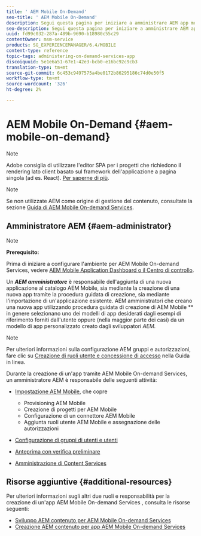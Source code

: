```yaml
---
title: ' AEM Mobile On-Demand'
seo-title: ' AEM Mobile On-Demand'
description: Segui questa pagina per iniziare a amministrare AEM app mobile On-Demand Services. Fornisce una panoramica dei ruoli e delle responsabilità di un amministratore AEM per i servizi on-demand.
seo-description: Segui questa pagina per iniziare a amministrare AEM app mobile On-Demand Services. Fornisce una panoramica dei ruoli e delle responsabilità di un amministratore AEM per i servizi on-demand.
uuid: fd99c032-287a-489b-9690-b18980c55c29
contentOwner: msm-service
products: SG_EXPERIENCEMANAGER/6.4/MOBILE
content-type: reference
topic-tags: administering-on-demand-services-app
discoiquuid: 5e1e6a51-67e1-42e3-bcb0-e16bc92c9cb3
translation-type: tm+mt
source-git-commit: 6c453c9497575a4be0172b86295186c74d0e50f5
workflow-type: tm+mt
source-wordcount: '326'
ht-degree: 2%

---
```



#  AEM Mobile On-Demand {#aem-mobile-on-demand}

>[!NOTE]
>
> Adobe consiglia di utilizzare l&#39;editor SPA per i progetti che richiedono il rendering lato client basato sul framework dell&#39;applicazione a pagina singola (ad es. React). [Per saperne di più](/help/sites-developing/spa-overview.md).

>[!NOTE]
>
>Se non utilizzate AEM come origine di gestione del contenuto, consultate la sezione [ Guida di AEM Mobile On-demand Services](https://helpx.adobe.com/digital-publishing-solution/topics.html).

## Amministratore AEM {#aem-administrator}

>[!NOTE]
>
>**Prerequisito:**
>
>Prima di iniziare a configurare l&#39;ambiente per  AEM Mobile On-demand Services, vedere [ AEM Mobile Application Dashboard o il Centro di controllo](/help/mobile/mobile-apps-ondemand-application-dashboard.md).

Un ***AEM amministratore*** è responsabile dell&#39;aggiunta di una nuova applicazione al  catalogo AEM Mobile, sia mediante la creazione di una nuova app tramite la procedura guidata di creazione, sia mediante l&#39;importazione di un&#39;applicazione esistente. AEM amministratori che creano una nuova app utilizzando  procedura guidata di creazione di AEM Mobile ** in genere selezionano uno dei modelli di app desiderati dagli esempi di riferimento forniti dall&#39;utente oppure (nella maggior parte dei casi) da un modello di app personalizzato creato dagli sviluppatori *AEM.*

>[!NOTE]
>
>Per ulteriori informazioni sulla configurazione AEM gruppi e autorizzazioni, fare clic su [Creazione di ruoli utente e concessione di accesso](https://helpx.adobe.com/digital-publishing-solution/help/account-admin-dps.html) nella Guida in linea.

Durante la creazione di un&#39;app tramite  AEM Mobile On-demand Services, un amministratore AEM è responsabile delle seguenti attività:

* [Impostazione  AEM Mobile](/help/mobile/aem-mobile-setup.md), che copre

   * Provisioning  AEM Mobile
   * Creazione di progetti per  AEM Mobile
   * Configurazione di un connettore AEM Mobile 
   * Aggiunta  ruoli utente AEM Mobile e assegnazione delle autorizzazioni

* [Configurazione di gruppi di utenti e utenti](/help/mobile/aem-mobile-configure-users.md)
* [Anteprima con verifica preliminare](/help/mobile/aem-mobile-manage-ondemand-services.md)
* [Amministrazione di Content Services](/help/mobile/developing-content-services.md)

## Risorse aggiuntive {#additional-resources}

Per ulteriori informazioni sugli altri due ruoli e responsabilità per la creazione di un&#39;app AEM Mobile On-demand Services , consulta le risorse seguenti:

* [Sviluppo AEM contenuto per  AEM Mobile On-demand Services](/help/mobile/aem-mobile-on-demand.md)
* [Creazione AEM contenuto per  app AEM Mobile On-demand Services](/help/mobile/mobile-apps-ondemand.md)
